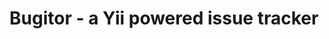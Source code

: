 <!--
Title: Bugitor Documentation
Description: Bugitor Documentation index
Keywords: wiki, docs, bugitor
-->
# Bugitor - a Yii powered issue tracker
